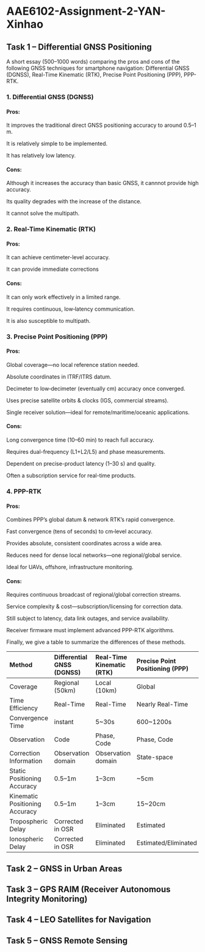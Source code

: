 # AAE6102-Assignment-2-YAN-Xinhao

## Task 1 – Differential GNSS Positioning

A short essay (500–1000 words) comparing the pros and cons of the following GNSS techniques for smartphone navigation: 
Differential GNSS (DGNSS), 
Real-Time Kinematic (RTK), 
Precise Point Positioning (PPP), 
PPP-RTK.

### 1. Differential GNSS (DGNSS)

#### Pros:

It improves the traditional direct GNSS positioning accuracy to around 0.5–1 m.

It is relatively simple to be implemented.

It has relatively low latency.

#### Cons:

Although it increases the accuracy than basic GNSS, it cannnot provide high accuracy.

Its quality degrades with the increase of the distance.

It cannot solve the multipath.

### 2. Real-Time Kinematic (RTK)

#### Pros:

It can achieve centimeter-level accuracy.

It can provide immediate corrections

#### Cons:

It can only work effectively in a limited range.

It requires continuous, low‐latency communication.

It is also susceptible to multipath.

### 3. Precise Point Positioning (PPP)

#### Pros:

Global coverage—no local reference station needed.

Absolute coordinates in ITRF/ITRS datum.

Decimeter to low‐decimeter (eventually cm) accuracy once converged.

Uses precise satellite orbits & clocks (IGS, commercial streams).

Single receiver solution—ideal for remote/maritime/oceanic applications.

#### Cons:

Long convergence time (10–60 min) to reach full accuracy.

Requires dual-frequency (L1+L2/L5) and phase measurements.

Dependent on precise-product latency (1–30 s) and quality.

Often a subscription service for real-time products.

### 4. PPP-RTK

#### Pros:

Combines PPP’s global datum & network RTK’s rapid convergence.

Fast convergence (tens of seconds) to cm‐level accuracy.

Provides absolute, consistent coordinates across a wide area.

Reduces need for dense local networks—one regional/global service.

Ideal for UAVs, offshore, infrastructure monitoring.

#### Cons:

Requires continuous broadcast of regional/global correction streams.

Service complexity & cost—subscription/licensing for correction data.

Still subject to latency, data link outages, and service availability.

Receiver firmware must implement advanced PPP-RTK algorithms.

Finally, we give a table to summarize the differences of these methods.

| Method | Differential GNSS (DGNSS) | Real-Time Kinematic (RTK) | Precise Point Positioning (PPP) | PPP-RTK |
| :--- | :--- | :--- | :--- | :--- |
| Coverage | Regional (50km) | Local (10km) | Global | Regional/Global |
| Time Efficiency | Real-Time | Real-Time | Nearly Real-Time | Real-Time |
| Convergence Time | instant | 5~30s | 600~1200s | 5~30s |
| Observation | Code | Phase, Code | Phase, Code | Phase, Code |
| Correction Information | Observation domain | Observation domain | State-space | State-space |
| Static Positioning Accuracy | 0.5–1m | 1–3cm | ~5cm | 1–3cm |
| Kinematic Positioning Accuracy | 0.5–1m | 1–3cm | 15~20cm | 1–3cm 
| Tropospheric Delay | Corrected in OSR | Eliminated | Estimated | Corrected in OSR |
| Ionospheric Delay | Corrected in OSR | Eliminated | Estimated/Eliminated | Corrected in OSR |

## Task 2 – GNSS in Urban Areas




## Task 3 – GPS RAIM (Receiver Autonomous Integrity Monitoring)




## Task 4 – LEO Satellites for Navigation



## Task 5 – GNSS Remote Sensing


